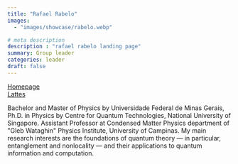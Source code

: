 ```yaml
---
title: "Rafael Rabelo"
images: 
  - "images/showcase/rabelo.webp"

# meta description
description : "rafael rabelo landing page"
summary: Group leader
categories: leader
draft: false
---
```


[Homepage](https://sites.ifi.unicamp.br/rabelo/)  
[Lattes](http://lattes.cnpq.br/4636726877204712)

Bachelor and Master of Physics by Universidade Federal de Minas Gerais, Ph.D. in Physics by Centre for Quantum Technologies, National University of Singapore. Assistant Professor at Condensed Matter Physics department of "Gleb Wataghin" Physics Institute, University of Campinas. My main research interests are the foundations of quantum theory — in particular, entanglement and nonlocality — and their applications to quantum information and computation.